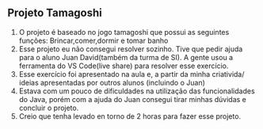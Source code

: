 ## Projeto Tamagoshi

1. O projeto é baseado no jogo tamagoshi que possui as seguintes funções: Brincar,comer,dormir e tomar banho
2. Esse projeto eu não consegui resolver sozinho. Tive que pedir ajuda para o aluno Juan David(também da turma de SI). A gente usou a ferramenta do VS Code(live share) para resolver esse exercício.
3. Esse exercício foi apresentado na aula e, a partir da minha criativida/ ideias apresentadas por outros alunos (incluindo o Juan)
4. Estava com um pouco de dificuldades na utilização das funcionalidades do Java, porém com a ajuda do Juan consegui tirar minhas dúvidas e concluir o projeto.
5. Creio que tenha levado en torno de 2 horas para fazer esse projeto.